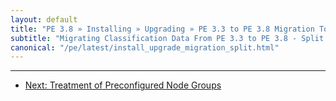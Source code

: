 ```yaml
---
layout: default
title: "PE 3.8 » Installing » Upgrading » PE 3.3 to PE 3.8 Migration Tool"
subtitle: "Migrating Classification Data From PE 3.3 to PE 3.8 - Split Install"
canonical: "/pe/latest/install_upgrade_migration_split.html"
---
```




* * *


- [Next: Treatment of Preconfigured Node Groups](./install_upgrade_migration_preconfigured_groups.html)